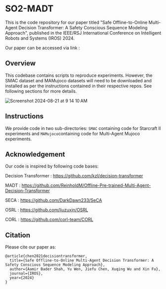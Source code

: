 # SO2-MADT

This is the code repository for our paper titled "Safe Offline-to-Online Multi-Agent Decision Transformer: A Safety
Conscious Sequence Modeling Approach", published in the IEEE/RSJ International Conference on Intelligent Robots and Systems (IROS) 2024.

Our paper can be accessed via link : 

## Overview 

This codebase contains scripts to reproduce experiments. However, the SMAC dataset and MAMujoco datasets will need to be downloaded and installed as per the instructions contained in their respective repos. See following sections for more details. 

![Screenshot 2024-08-21 at 9 14 10 AM](https://github.com/user-attachments/assets/d9e0a072-1912-4f20-a3e0-edcaa87e6459)

## Instructions

We provide code in two sub-directories: `SMAC` containing code for Starcraft II experiments and `MAMujoco`containing code for Multi-Agent Mujoco experiments. 


## Acknowledgement

Our code is inspired by following code bases:

Decision Transformer : https://github.com/kzl/decision-transformer

MADT : https://github.com/ReinholdM/Offline-Pre-trained-Multi-Agent-Decision-Transformer

SECA : https://github.com/DarkDawn233/SeCA

OSRL : https://github.com/liuzuxin/OSRL

CORL : https://github.com/corl-team/CORL

## Citation

Please cite our paper as:

```
@article{chen2021decisiontransformer,
  title={Safe Offline-to-Online Multi-Agent Decision Transformer: A Safety Conscious Sequence Modeling Approach},
  author={Aamir Bader Shah, Yu Wen, Jiefu Chen, Xuqing Wu and Xin Fu},
  journal={IROS},
  year={2024}
}
```
